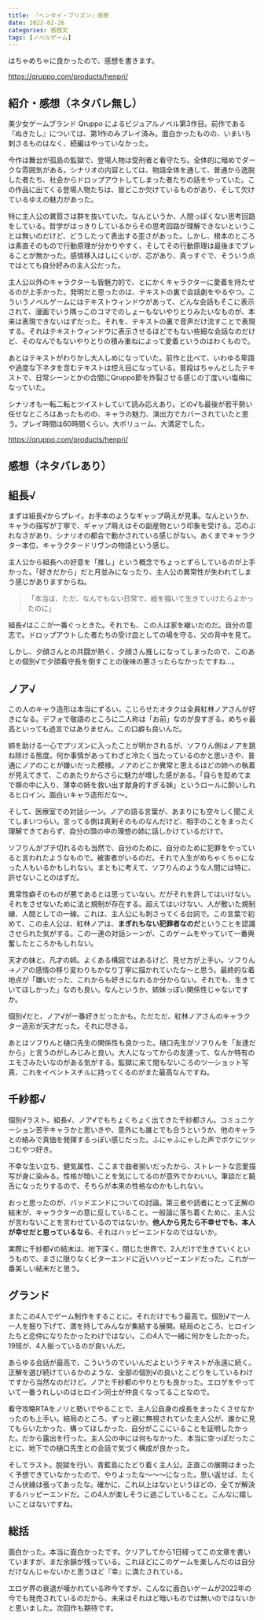 ```yaml
---
title: 『ヘンタイ・プリズン』感想
date: 2022-02-26
categories: 感想文
tags: [ノベルゲーム]
---
```


はちゃめちゃに良かったので、感想を書きます。

https://qruppo.com/products/henpri/


## 紹介・感想（ネタバレ無し）

美少女ゲームブランド Qruppo によるビジュアルノベル第3作目。前作である『ぬきたし』については、第1作のみプレイ済み。面白かったものの、いまいち刺さるものはなく、続編はやっていなかった。

今作は舞台が孤島の監獄で、登場人物は受刑者と看守たち。全体的に暗めでダークな雰囲気がある。シナリオの内容としては、物語全体を通して、普通から逸脱した者たち、社会からドロップアウトしてしまった者たちの話をやっていた。この作品に出てくる登場人物たちは、皆どこか欠けているものがあり、そして欠けているゆえの魅力があった。

特に主人公の異質さは群を抜いていた。なんというか、人間っぽくない思考回路をしている。哲学がはっきりしているからその思考回路が理解できないということは無いのだけど、どうしたって表出する歪さがあった。しかし、根本のところは素直そのもので行動原理が分かりやすく、そしてその行動原理は最後までブレることが無かった。感情移入はしにくいが、芯があり、真っすぐで、そういう点ではとても自分好みの主人公だった。

主人公以外のキャラクターも皆魅力的で、とにかくキャラクターに愛着を持たせるのが上手かった。発明だと思ったのは、テキストの裏で会話劇をやるやつ。こういうノベルゲームにはテキストウィンドウがあって、どんな会話もそこに表示されて、漫画でいう隅っこのコマでのしょーもないやりとりみたいなものが、本来は表現できないはずだった。それを、テキストの裏で音声だけ流すことで表現する。それはテキストウィンドウに表示させるほどでもない些細な会話なのだけど、そのなんでもないやりとりの積み重ねによって愛着というのはわくもので。

あとはテキストがわりかし大人しめになっていた。前作と比べて、いわゆる卑語や過度な下ネタを含むテキストは控え目になっている。普段はちゃんとしたテキストで、日常シーンとかの合間にQruppo節を炸裂させる感じの丁度いい塩梅になっていた。

シナリオも一転二転とツイストしていて読み応えあり。どの√も最後が若干勢い任せなところはあったものの、キャラの魅力、演出力でカバーされていたと思う。プレイ時間は60時間くらい。大ボリューム、大満足でした。

https://qruppo.com/products/henpri/

## 感想（ネタバレあり）

## 組長√

まずは組長√からプレイ。お手本のようなギャップ萌えが見事。なんというか、キャラの描写が丁寧で、ギャップ萌えはその副産物という印象を受ける。芯のぶれなさがあり、シナリオの都合で動かされている感じがない。あくまでキャラクター本位、キャラクタードリヴンの物語という感じ。

主人公から組長への好意を「推し」という概念でちょっとずらしているのが上手かった。「好きだから」だと月並みになったり、主人公の異常性が失われてしまう感じがありますからね。

> 「本当は、ただ、なんでもない日常で、絵を描いて生きていけたらよかったのに」

組長√はここが一番ぐっときた。それでも、この人は家を継いだのだ。自分の意志で。ドロップアウトした者たちの受け皿としての場を守る、父の背中を見て。

しかし、夕顔さんとの共闘が熱く、夕顔さん推しになってしまったので、このあとの個別√で夕顔看守長を倒すことの後味の悪さったらなかったですね...。

## ノア√

この人のキャラ造形は本当にずるい。こじらせたオタクは全員紅林ノアさんが好きになる。デフォで敬語のところに二人称は「お前」なのが良すぎる。めちゃ最高といっても過言ではありません。この口癖も良いんだ。

姉を助ける一心でプリズンに入ったことが明かされるが、ソフりん側はノアを跳ね除ける態度。何か事情があってわざと冷たく当たっているのかと思いきや、普通にノアのことが嫌いだった模様。ノアのどこか異常と思えるほどの姉への執着が見えてきて、このあたりからさらに魅力が増した感がある。「自らを貶めてまで塀の中に入り、薄幸の姉を救い出す献身的すぎる妹」というロールに酔いしれるヒロイン。面白いキャラ造形だな～。

そして、医療室での対話シーン。ノアの語る言葉が、あまりにも空々しく聞こえてしまいつらい。言ってる側は真剣そのものなんだけど、相手のことをまったく理解できておらず、自分の頭の中の理想の姉に話しかけているだけで。

ソフりんがブチ切れるのも当然で、自分のために、自分のために犯罪をやっていると言われたようなもので。被害者がいるのだ。それで人生がめちゃくちゃになった人もいるかもしれない。まともに考えて、ソフりんのような人間には特に、許せないことのはずだ。

異常性癖そのものが悪であるとは思っていない。だがそれを許してはいけない。それをさせないために法と規制が存在する。超えてはいけない、人が敷いた規制線、人間としての一線。これは、主人公にも刺さってくる台詞で。この言葉で初めて、この主人公は、紅林ノアは、**まぎれもない犯罪者なのだ**ということを認識させられた気がする。この一連の対話シーンが、このゲームをやっていて一番興奮したところかもしれない。

天才の妹と、凡才の姉。よくある構図ではあるけど、見せ方が上手い。ソフりん→ノアの感情の移り変わりもかなり丁寧に描かれていたな～と思う。最終的な着地点が「嫌いだった、これからも好きになれるか分からない。それでも、生きていてほしかった」なのも良い。なんというか、姉妹っぽい関係性じゃないですか。

個別√だと、ノア√が一番好きだったかも。ただただ、紅林ノアさんのキャラクター造形が天才だった。それに尽きる。

あとはソフりんと樋口先生の関係性も良かった。樋口先生がソフりんを「友達だから」と言うのがしみじみと良い。大人になってからの友達って、なんか特有のエモさみたいなのがある気がする。監獄に来て間もないころのツーショット写真、これをイベントスチルに持ってくるのがまた最高なんですね。

## 千紗都√

個別√ラスト。組長√、ノア√でもちょくちょく出てきた千紗都さん。コミュニケーション苦手キャラかと思いきや、意外にも誰とでも合うというか、他のキャラとの絡みで真価を発揮するっぽい感じだった。ふにゃふにゃした声でボケにツッコむやつ好き。

不幸な生い立ち、健気属性、ここまで曲者揃いだったから、ストレートな恋愛描写が身に染みる。性格が暗いことを気にしてるのが意外でかわいい。筆談だと饒舌になったりするので、そちらが本来の性格なのかもしれない。

おっと思ったのが、バッドエンドについての討論。第三者や読者にとって正解の結末が、キャラクターの意に反していること。一般論に落ち着くために、主人公が言わないことを言わせているのではないか。**他人から見たら不幸せでも、本人が幸せだと思っているなら**、それはハッピーエンドなのではないか。

実際に千紗都√の結末は、地下深く、閉じた世界で、2人だけで生きていくというもので、まさに限りなくビターエンドに近いハッピーエンドだった。これが一番美しい結末だと思う。

## グランド

またこの4人でゲーム制作をすることに。それだけでもう最高で。個別√で一人一人を掘り下げて、満を持してみんなが集結する展開。結局のところ、ヒロインたちと恋仲になりたかったわけではない。この4人で一緒に何かをしたかった。19班が、4人揃っているのが良いんだ。

あらゆる会話が最高で、こういうのでいいんだよというテキストが永遠に続く。正解を選び続けているかのような、全部の個別√の良いとこどりをしているわけですから当然なのだけど。ノアと千紗都のやりとりも良かった。エロゲをやっていて一番うれしいのはヒロイン同士が仲良くなってることなので。

看守攻略RTAをノリと勢いでやることで、主人公自身の成長をまったくさせなかったのも上手い。結局のところ、ずっと親に無視されていた主人公が、誰かに見てもらいたかった、構ってほしかった、自分がここにいることを証明したかった。だから露出を行った。主人公の中には何もなかった、本当に空っぽだったことに、地下での樋口先生との会話で気づく構成が良かった。

そしてラスト。脱獄を行い、青藍島にたどり着く主人公。正直この展開はまったく予想できていなかったので、やりよったな～～～になった。思い返せば、たくさん伏線は張ってあったな。確かに、これ以上はないというほどの、全てが解決するハッピーエンドだ。この4人が楽しそうに過ごしていること。こんなに嬉しいことはないですね。

## 総括

面白かった。本当に面白かったです。クリアしてから1日経ってこの文章を書いていますが、まだ余韻が残っている。これほどにこのゲームを楽しんだのは自分だけなんじゃないかと思うほど『幸』に満たされている。

エロゲ界の衰退が嘆かれている昨今ですが、こんなに面白いゲームが2022年の今でも発売されているのだから、未来はそれほど暗いものでは無いのではないかと思いました。次回作も期待です。